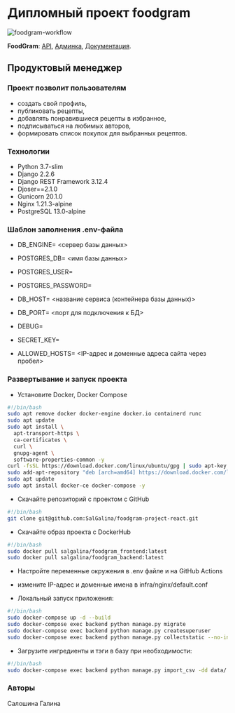 # Дипломный проект foodgram

![foodgram-workflow](https://github.com/SalGalina/foodgram-project-react/workflows/foodgram-workflow.yml/badge.svg)

**FoodGram**: [API](http://www.gals.ml/api/),
[Админка](http://www.gals.ml/admin/),
[Документация](http://www.gals.ml/api/docs/).

## Продуктовый менеджер

### Проект позволит пользователям

- создать свой профиль,
- публиковать рецепты,
- добавлять понравившиеся рецепты в избранное,
- подписываться на любимых авторов,
- формировать список покупок для выбранных рецептов.

### Технологии

- Python 3.7-slim
- Django 2.2.6
- Django REST Framework 3.12.4
- Djoser==2.1.0
- Gunicorn 20.1.0
- Nginx 1.21.3-alpine
- PostgreSQL 13.0-alpine

### Шаблон заполнения .env-файла

- DB_ENGINE= <сервер базы данных>
- POSTGRES_DB= <имя базы данных>
- POSTGRES_USER=
- POSTGRES_PASSWORD=
- DB_HOST= <название сервиса (контейнера базы данных)>
- DB_PORT= <порт для подключения к БД>

- DEBUG=
- SECRET_KEY=
- ALLOWED_HOSTS= <IP-адрес и доменные адреса сайта через пробел>

### Развертывание и запуск проекта

- Установите Docker, Docker Compose

```bash
#!/bin/bash
sudo apt remove docker docker-engine docker.io containerd runc
sudo apt update
sudo apt install \
  apt-transport-https \
  ca-certificates \
  curl \
  gnupg-agent \
  software-properties-common -y
curl -fsSL https://download.docker.com/linux/ubuntu/gpg | sudo apt-key add -
sudo add-apt-repository "deb [arch=amd64] https://download.docker.com/linux/ubuntu $(lsb_release -cs) stable"
sudo apt update
sudo apt install docker-ce docker-compose -y
```

- Скачайте репозиторий с проектом с GitHub

```bash
#!/bin/bash
git clone git@github.com:SalGalina/foodgram-project-react.git
```

- Скачайте образ проекта с DockerHub

```bash
#!/bin/bash
sudo docker pull salgalina/foodgram_frontend:latest
sudo docker pull salgalina/foodgram_backend:latest
```

- Настройте переменные окружения в .env файле и на GitHub Actions

- измените IP-адрес и доменные имена в infra/nginx/default.conf

- Локальный запуск приложения:

```bash
#!/bin/bash
sudo docker-compose up -d --build
sudo docker-compose exec backend python manage.py migrate
sudo docker-compose exec backend python manage.py createsuperuser
sudo docker-compose exec backend python manage.py collectstatic --no-input
```

- Загрузите ингредиенты и тэги в базу при необходимости:

```bash
#!/bin/bash
sudo docker-compose exec backend python manage.py import_csv -dd data/
```

### Авторы

Салошина Галина
